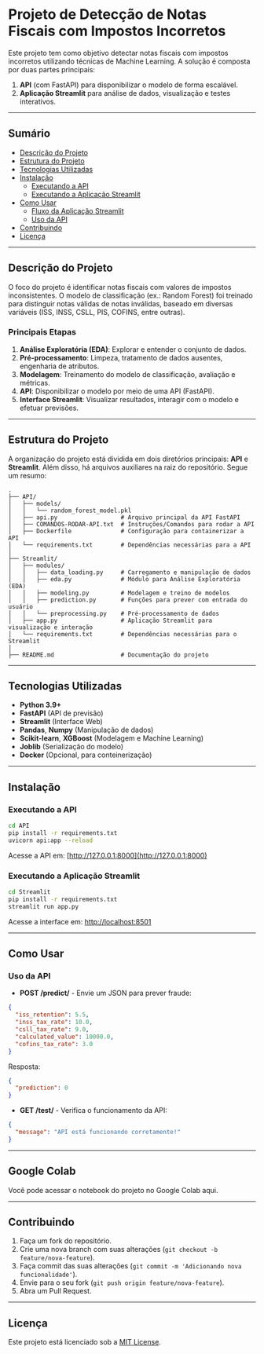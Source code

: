 # Projeto de Detecção de Notas Fiscais com Impostos Incorretos

Este projeto tem como objetivo detectar notas fiscais com impostos incorretos utilizando técnicas de Machine Learning. A solução é composta por duas partes principais:

1. **API** (com FastAPI) para disponibilizar o modelo de forma escalável.  
2. **Aplicação Streamlit** para análise de dados, visualização e testes interativos.

---

## Sumário

- [Descrição do Projeto](#descrição-do-projeto)
- [Estrutura do Projeto](#estrutura-do-projeto)
- [Tecnologias Utilizadas](#tecnologias-utilizadas)
- [Instalação](#instalação)
  - [Executando a API](#executando-a-api)
  - [Executando a Aplicação Streamlit](#executando-a-aplicação-streamlit)
- [Como Usar](#como-usar)
  - [Fluxo da Aplicação Streamlit](#fluxo-da-aplicação-streamlit)
  - [Uso da API](#uso-da-api)
- [Contribuindo](#contribuindo)
- [Licença](#licença)

---

## Descrição do Projeto

O foco do projeto é identificar notas fiscais com valores de impostos inconsistentes. O modelo de classificação (ex.: Random Forest) foi treinado para distinguir notas válidas de notas inválidas, baseado em diversas variáveis (ISS, INSS, CSLL, PIS, COFINS, entre outras).

### Principais Etapas

1. **Análise Exploratória (EDA)**: Explorar e entender o conjunto de dados.
2. **Pré-processamento**: Limpeza, tratamento de dados ausentes, engenharia de atributos.
3. **Modelagem**: Treinamento do modelo de classificação, avaliação e métricas.
4. **API**: Disponibilizar o modelo por meio de uma API (FastAPI).
5. **Interface Streamlit**: Visualizar resultados, interagir com o modelo e efetuar previsões.

---

## Estrutura do Projeto

A organização do projeto está dividida em dois diretórios principais: **API** e **Streamlit**. Além disso, há arquivos auxiliares na raiz do repositório. Segue um resumo:

```
.
├── API/
│   ├── models/
│   │   └── random_forest_model.pkl
│   ├── api.py                  # Arquivo principal da API FastAPI
│   ├── COMANDOS-RODAR-API.txt  # Instruções/Comandos para rodar a API
│   ├── Dockerfile              # Configuração para containerizar a API
│   └── requirements.txt        # Dependências necessárias para a API
│
├── Streamlit/
│   ├── modules/
│   │   ├── data_loading.py     # Carregamento e manipulação de dados
│   │   ├── eda.py              # Módulo para Análise Exploratória (EDA)
│   │   ├── modeling.py         # Modelagem e treino de modelos
│   │   ├── prediction.py       # Funções para prever com entrada do usuário
│   │   └── preprocessing.py    # Pré-processamento de dados
│   ├── app.py                  # Aplicação Streamlit para visualização e interação
│   └── requirements.txt        # Dependências necessárias para o Streamlit
│
├── README.md                   # Documentação do projeto
```

---

## Tecnologias Utilizadas

- **Python 3.9+**
- **FastAPI** (API de previsão)
- **Streamlit** (Interface Web)
- **Pandas**, **Numpy** (Manipulação de dados)
- **Scikit-learn**, **XGBoost** (Modelagem e Machine Learning)
- **Joblib** (Serialização do modelo)
- **Docker** (Opcional, para conteinerização)

---

## Instalação

### Executando a API

```bash
cd API
pip install -r requirements.txt
uvicorn api:app --reload
```
Acesse a API em: [http://127.0.0.1:8000](http://127.0.0.1:8000)

### Executando a Aplicação Streamlit

```bash
cd Streamlit
pip install -r requirements.txt
streamlit run app.py
```
Acesse a interface em: [http://localhost:8501](http://localhost:8501)

---

## Como Usar

### Uso da API

- **POST /predict/** - Envie um JSON para prever fraude:

```json
{
  "iss_retention": 5.5,
  "inss_tax_rate": 10.0,
  "csll_tax_rate": 9.0,
  "calculated_value": 10000.0,
  "cofins_tax_rate": 3.0
}
```

Resposta:

```json
{
  "prediction": 0
}
```

- **GET /test/** - Verifica o funcionamento da API:

```json
{
  "message": "API está funcionando corretamente!"
}
```

---

## Google Colab
Você pode acessar o notebook do projeto no Google Colab aqui.

---

## Contribuindo

1. Faça um fork do repositório.
2. Crie uma nova branch com suas alterações (`git checkout -b feature/nova-feature`).
3. Faça commit das suas alterações (`git commit -m 'Adicionando nova funcionalidade'`).
4. Envie para o seu fork (`git push origin feature/nova-feature`).
5. Abra um Pull Request.

---

## Licença

Este projeto está licenciado sob a [MIT License](LICENSE).

